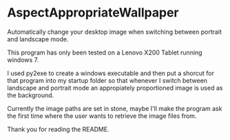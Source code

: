 AspectAppropriateWallpaper
==========================

Automatically change your desktop image when switching between portrait and landscape mode.

This program has only been tested on a Lenovo X200 Tablet running windows 7. 

I used py2exe to create a windows executable and then put a shorcut for that program into my startup
folder so that whenever I switch between landscape and portrait mode an appropiately proportioned image
is used as the background. 

Currently the image paths are set in stone, maybe I'll make the program ask the first time where the user
wants to retrieve the image files from. 

Thank you for reading the README.